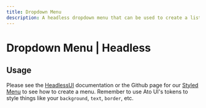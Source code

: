 ```yaml
---
title: Dropdown Menu
description: A headless dropdown menu that can be used to create a list of actions availble through clicking a button.
---
```


<script>
    import DropMenu from '$lib/components/dropdown-menu/DropMenu.svelte';

    const groups = [
        {
            items: [
                { icon: 'i-material-symbols-edit-outline-rounded', text: `Edit` },
                { icon: 'i-material-symbols-content-copy-outline-rounded', text: `Duplicate` }
		    ],
        },
        {
            items: [
                { icon: 'i-material-symbols-archive-outline-rounded', text: `Archive` },
			    { icon: 'i-material-symbols-drive-file-move-outline-rounded', text: `Move` }
            ]
        },
        {
            items: [
                { icon: 'i-material-symbols-delete-outline-rounded', text: `Delete` }
            ]
        }
    ]
</script>

# Dropdown Menu | Headless

## Usage

<div class="w-full flex justify-center items-center pt-4 pb-60 px-2 rounded-token-container border-1 border-surface-500/30-200/30 my-4">
    <DropMenu {groups} width="w-[150px]" buttonIcon="i-mdi-chevron-down" />
</div>

Please see the [HeadlessUI](https://captaincodeman.github.io/svelte-headlessui/menu/) documentation or the Github page for our [Styled Menu](https://github.com/bennymi/ato-ui/blob/main/src/lib/components/dropdown-menu/DropMenu.svelte) to see how to create a menu. Remember to use Ato UI's tokens to style things like your `background`, `text`, `border`, etc.

